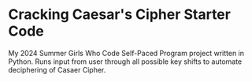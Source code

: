 # Cracking Caesar's Cipher Starter Code
My 2024 Summer Girls Who Code Self-Paced Program project written in Python. Runs input from user through all possible key shifts to automate deciphering of Casaer Cipher.
